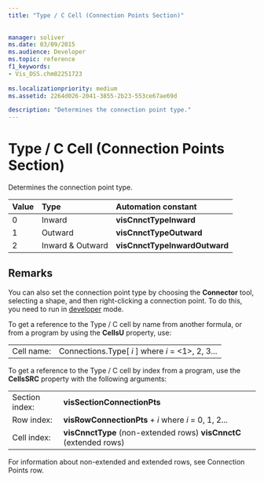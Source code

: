 ```yaml
---
title: "Type / C Cell (Connection Points Section)"
 
 
manager: soliver
ms.date: 03/09/2015
ms.audience: Developer
ms.topic: reference
f1_keywords:
- Vis_DSS.chm82251723
 
ms.localizationpriority: medium
ms.assetid: 2264d026-2041-3855-2b23-553ce67ae69d

description: "Determines the connection point type."
---
```


# Type / C Cell (Connection Points Section)

Determines the connection point type.
  
|**Value**|**Type**|**Automation constant**|
|:-----|:-----|:-----|
|0  <br/> |Inward  <br/> |**visCnnctTypeInward** <br/> |
|1  <br/> |Outward  <br/> |**visCnnctTypeOutward** <br/> |
|2  <br/> |Inward &amp; Outward  <br/> |**visCnnctTypeInwardOutward** <br/> |
   
## Remarks

You can also set the connection point type by choosing the **Connector** tool, selecting a shape, and then right-clicking a connection point. To do this, you need to run in [developer](run-in-developer-mode-display-the-developer-tab.md) mode. 
  
To get a reference to the Type / C cell by name from another formula, or from a program by using the **CellsU** property, use: 
  
|||
|:-----|:-----|
|Cell name:  <br/> |Connections.Type[  *i*  ]            where  *i*  = <1>, 2, 3... |
   
To get a reference to the Type / C cell by index from a program, use the **CellsSRC** property with the following arguments: 
  
|||
|:-----|:-----|
|Section index:  <br/> |**visSectionConnectionPts** <br/> |
|Row index:  <br/> |**visRowConnectionPts** +  *i*  where  *i*  = 0, 1, 2... |
|Cell index:  <br/> |**visCnnctType** (non-extended rows) **visCnnctC** (extended rows)  <br/> |
   
For information about non-extended and extended rows, see Connection Points row.
  


